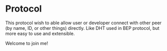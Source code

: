 Protocol
=======

This protocol wish to able allow user or developer connect
 with other peer (by name, ID, or other things) directly. Like DHT
 used in BEP protocol, but more easy to use and extensible.

Welcome to join me!

